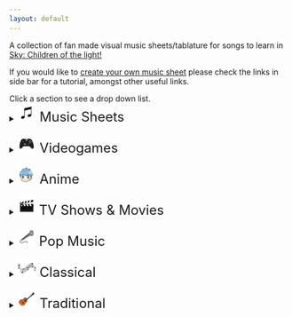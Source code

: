 ```yaml
---
layout: default
---
```


<p>A collection of fan made visual music sheets/tablature for songs to learn in <a href="https://thatskygame.com/">Sky: Children of the light!</a></p>
<p>If you would like to <a href="./make-your-own-sheet.html">create your own music sheet</a> please check the links in side bar for a tutorial, amongst other useful links.</p>
Click a section to see a drop down list.

<details>
 <summary><font size="5"><img src="./assets/images/MusicSheets.png"> Music Sheets</font></summary>

<ul>  
<li><a href="./songs/Cant-Help-Falling-in-Love-Intro.html"> Can't Help Falling in Love (Intro) </a></li>
<li><a href="./songs/graduation_photo.html"> Graduation Photo</a></li>
<li><a href="./songs/Hallelujah.html"> Hallelujah</a></li>
<li><a href="./songs/illusionary_daytime_flute.html"> Illusionary Daytime Flute</a></li>
<li><a href="./songs/Kiss-the-Rain.html"> Kiss the Rain</a></li>
<li><a href="./songs/Love_Like_You.html"> Love Like You</a></li>
<li><a href="./songs/Superstition.html"> Superstition</a></li>
<li><a href="./songs/You-are-my-Sunshine.html"> You are my Sunshine</a></li>
</ul>
</details>
<br>
<details>
 <summary><font size="5"><img src="./assets/images/VideoGames.png"> Videogames</font></summary>

<ul>   
<li><a href="./songs/Dearly Beloved.html"> Dearly Beloved - Kingdom Hearts</a></li>
<li><a href="./songs/Pokemon-Center-Theme.html"> Pokemon Center Theme</a></li>
<li><a href="./songs/Song_Of_Storms.html"> Song of Storms - Legend of Zelda</a></li>
<li><a href="./songs/Super Mario (simple version).html"> Super Mario NES Theme (simple version)</a></li>
<li><a href="./songs/Super Mario.html"> Super Mario NES Theme (with chords)</a></li>
<li><a href="./songs/c418_sweden.html"> Sweden - Minecraft</a></li>
<li><a href="./songs/Threshold.html"> Threshold - Journey</a></li>
<li><a href="./songs/Zelda Lullaby.html"> Zelda's Lullaby - Ocarina of Time</a></li> 
</ul> 
</details>
<br>
<details>
 <summary><font size="5"><img src="./assets/images/Anime.png"> Anime</font></summary>
  
<ul> 
<li><a href="./songs/Always_with_Me_-_Spirited_Away_-_Ghibli.html"> Always With Me - Spirited Away</a></li>
<li><a href="./songs/Dango_daikazoku.html"> Dango Daikazoku - Kyoto Animation</a></li>
<li><a href="./songs/Fly-Me-to-the-Moon.html"> Fly Me to the Moon - Neon Genesis Evangelion</a></li>
<li><a href="./songs/Hokage-Funeral.html"> Hokage Funeral - Naruto</a></li>
<li><a href="./songs/Mitsuhas_Theme_Kimi_No_Na_wa.html"> Mitsuha's Theme - Kimi No Na wa - Your Name</a></li>
<li><a href="./songs/sky光遇——穿越时空的思念.html"> 穿越时空的思念</a></li>
</ul> 
</details>
<br>
<details>
  <summary><font size="5"><img src="./assets/images/Movie.png"> TV Shows & Movies</font></summary>

<ul> 
<li><a href="./songs/Binary_Sunset_-_Star_Wars.html"> Binary Sunset - Star Wars</a></li>
<li><a href="./songs/Davy_Jones_Theme.html"> Davy Jones Theme - Pirates of the Caribbean</a></li>
<li><a href="./songs/Do-Re-Mi-Sound-of-Music.html"> Do-Re-Mi - The Sound of Music</a></li>
<li><a href="./songs/Godfather_Theme_Speak_Softly_Love.html"> Speak Softly, Love - Godfather Theme</a></li>
<li><a href="./songs/Harry_Potter_-_Hedwigs_Theme.html"> Hedwig's Theme - Harry Potter</a></li>
<li><a href="./songs/Little_Boxes.html"> Little Boxes - Weeds</a></li>
<li><a href="./songs/Married-Life-UP.html"> Married Life - UP</a></li>
<li><a href="./songs/My-Heart-Will-Go-On-Titanic-Theme.html"> My Heart Will Go On - Titanic Theme</a></li>
<li><a href="./songs/Rugrats_Theme.html"> Rugrats Theme</a></li>
<li><a href="./songs/Shiny.html"> Shiny - Moana</a></li>
<li><a href="./songs/Somewhere_Over_the_Rainbow.html">Somewhere Over the Rainbow - Wizard of Oz</a></li>
</ul> 
</details>
<br>
<details>
  <summary><font size="5"><img src="./assets/images/songs.png"> Pop Music</font></summary>

<ul>  
<li><a href="./songs/Eleanor Rigby.html"> Eleanor Rigby (The Beatles)</a></li>
<li><a href="./songs/Hey Jude.html"> Hey Jude (The Beatles)</a></li>
<li><a href="./songs/Island in the Sun.html"> Island in the Sun (Weezer)</a></li>
<li><a href="./songs/Kaze wo atsumete.html"> Kaze wo atsumete (Happy End, 1971)</a></li>
<li><a href="./songs/Last_Christmas.html"> Last Christmas (first verse)</a></li>
<li><a href="./songs/Take on me.html"> Take on me (A-Ah)</a></li>
<li><a href="./songs/With a little help from my friends.html"> With a little help from my friends (The Beatles)</a></li>
<li><a href="./songs/Yellow Submarine.html"> Yellow Submarine (The Beatles)</a></li>
<li><a href="./songs/Yesterday.html"> Yesterday (The Beatles)</a></li>
<li><a href="./songs/Young Dumb and Broke.html"> Young Dumb & Broke (Khalid)</a></li>
</ul> 
</details>
<br>
<details>
 <summary><font size="5"><img src="./assets/images/Classical.png"> Classical</font></summary>

<ul>   
<li><a href="./songs/Carol-of-the-Bells.html"> Carol of the Bells</a></li>
<li><a href="./songs/Clair_de_Lune_-_Debussy.html"> Clair de Lune</a></li>
<li><a href="./songs/Fur Elise.html"> Für Elise</a></li>
<li><a href="./songs/Jesu-Joy-of-Mans-Desiring.html"> Jesu, Joy of Man's Desiring</a></li>
<li><a href="./songs/Brahms Lullaby.html"> Lullaby</a></li>
<li><a href="./songs/Ode to Joy.html"> Ode to Joy</a></li>
</ul> 
</details>
<br>
<details>
  <summary><font size="5"><img src="./assets/images/Traditional.png"> Traditional</font></summary>

<ul>   
<li><a href="./songs/Amazing Grace.html"> Amazing Grace (John Newton)</a></li>
<li><a href="./songs/American folk songs.html"> American folk songs</a></li>
<li><a href="./songs/Scarborough-Fair.html"> Scarborough Fair</a></li>
</ul> 
</details>
